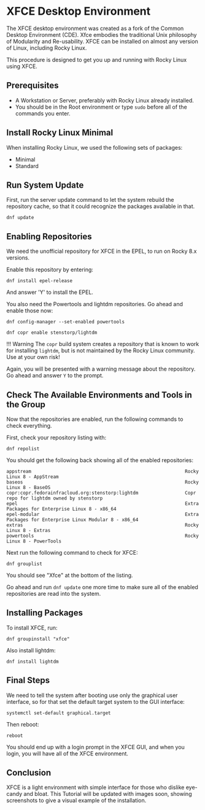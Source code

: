 # XFCE Desktop Environment

The XFCE desktop environment was created as a fork of the Common Desktop Environment (CDE). Xfce embodies the traditional Unix philosophy of Modularity and Re-usability. XFCE can be installed on almost any version of Linux, including Rocky Linux.

This procedure is designed to get you up and running with Rocky Linux using XFCE.

## Prerequisites

* A Workstation or Server, preferably with Rocky Linux already installed.
* You should be in the Root environment or type `sudo` before all of the commands you enter.

## Install Rocky Linux Minimal

When installing Rocky Linux, we used the following sets of packages:

* Minimal
* Standard

## Run System Update

First, run the server update command to let the system rebuild the repository cache, so that it could recognize the packages available in that.

`dnf update`

## Enabling Repositories

We need the unofficial repository for XFCE in the EPEL, to run on Rocky 8.x versions.

Enable this repository by entering:

`dnf install epel-release`

And answer 'Y' to install the EPEL.

You also need the Powertools and lightdm repositories. Go ahead and enable those now:

`dnf config-manager --set-enabled powertools`

`dnf copr enable stenstorp/lightdm`

!!! Warning
    The `copr` build system creates a repository that is known to work for installing `lightdm`, but is not maintained by the Rocky Linux community. Use at your own risk!
    
Again, you will be presented with a warning message about the repository. Go ahead and answer `Y` to the prompt.

## Check The Available Environments and Tools in the Group

Now that the repositories are enabled, run the following commands to check everything.

First, check your repository listing with:

`dnf repolist`

You should get the following back showing all of the enabled repositories:

```
appstream                                                        Rocky Linux 8 - AppStream
baseos                                                           Rocky Linux 8 - BaseOS
copr:copr.fedorainfracloud.org:stenstorp:lightdm                 Copr repo for lightdm owned by stenstorp
epel                                                             Extra Packages for Enterprise Linux 8 - x86_64
epel-modular                                                     Extra Packages for Enterprise Linux Modular 8 - x86_64
extras                                                           Rocky Linux 8 - Extras
powertools                                                       Rocky Linux 8 - PowerTools
```

Next run the following command to check for XFCE:

`dnf grouplist`

You should see "Xfce" at the bottom of the listing.

Go ahead and run `dnf update` one more time to make sure all of the enabled repositories are read into the system.

## Installing Packages

To install XFCE, run:

`dnf groupinstall "xfce"`

Also install lightdm:

`dnf install lightdm`

## Final Steps

We need to tell the system after booting use only the graphical user interface, so for that set the default target system to the GUI interface:

`systemctl set-default graphical.target`

Then reboot:

`reboot`

You should end up with a login prompt in the XFCE GUI, and when you login, you will have all of the XFCE environment.

## Conclusion

XFCE is a light environment with simple interface for those who dislike eye-candy and bloat. This Tutorial will be updated with images soon, showing screenshots to give a visual example of the installation.
